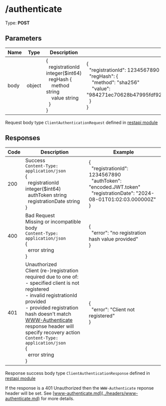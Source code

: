 # /authenticate

Type: **POST**

## Parameters

| Name | Type | Description | Example |
| ---- | ---- | ----------- | ------- |
| body | object | {<br>&nbsp;&nbsp;registrationId integer($int64)<br>&nbsp;&nbsp;regHash {<br>&nbsp;&nbsp;&nbsp;&nbsp;method string<br>&nbsp;&nbsp;&nbsp;&nbsp;value string<br>&nbsp;&nbsp;}<br>} | {<br>&nbsp;&nbsp;"registrationId": 1234567890<br>&nbsp;&nbsp;"regHash": {<br>&nbsp;&nbsp;&nbsp;&nbsp;"method": "sha256"<br>&nbsp;&nbsp;&nbsp;&nbsp;"value": "984271ec70628b47995fdf9271ded6274c2b104ce201164a9b63cfefef7f40d0"<br>&nbsp;&nbsp;}<br>}|

Request body type `ClientAuthenticationRequest` defined in [restapi module](../../../pkg/restapi)

## Responses

| Code | Description | Example |
| ---- | ----------- | ------- |
| 200  | Success<br>`Content-Type: application/json`<br>{<br>&nbsp;&nbsp;registrationId integer($int64)<br>&nbsp;&nbsp;authToken string<br>&nbsp;&nbsp;registrationDate string<br>} | {<br>&nbsp;&nbsp;"registrationId": 1234567890<br>&nbsp;&nbsp;"authToken": "encoded.JWT.token"<br>&nbsp;&nbsp;"registrationDate": "2024-08-01T01:02:03.000000Z"<br>} |
| 400  | Bad Request<br>Missing or incompatible body<br>`Content-Type: application/json`<br>{<br>&nbsp;&nbsp;error string<br>} | {<br>&nbsp;&nbsp;"error": "no registration hash value provided"<br>} |
| 401  | Unauthorized<br>Client (re-)registration required due to one of:<br>- specified client is not registered<br>- invalid registrationId provided<br>- provided registration hash doesn't match<br>[WWW-Authenticate](../headers/www-authenticate.md) response header will specify recovery action<br>`Content-Type: application/json`<br>{<br>&nbsp;&nbsp;error string<br>} | {<br>&nbsp;&nbsp;"error": "Client not registered"<br>} |

Response success body type `ClientAuthenticationResponse` defined in [restapi module](../../../pkg/restapi)

If the response is a 401 Unauthorized then the `WWW-Authenticate` reponse header will be set.
See [www-authenticate.md](../headers/www-authenticate.md) for more details.
